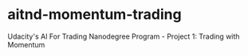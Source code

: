 # aitnd-momentum-trading
Udacity's AI For Trading Nanodegree Program - Project 1: Trading with Momentum

